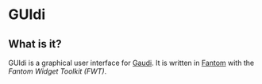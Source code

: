 GUIdi
=====

What is it?
-----------
GUIdi is a graphical user interface for [Gaudi](http://github.com/stpettersens/Gaudi).
It is written in [Fantom](http://www.fantom.org) with the *Fantom Widget Toolkit (FWT)*.

